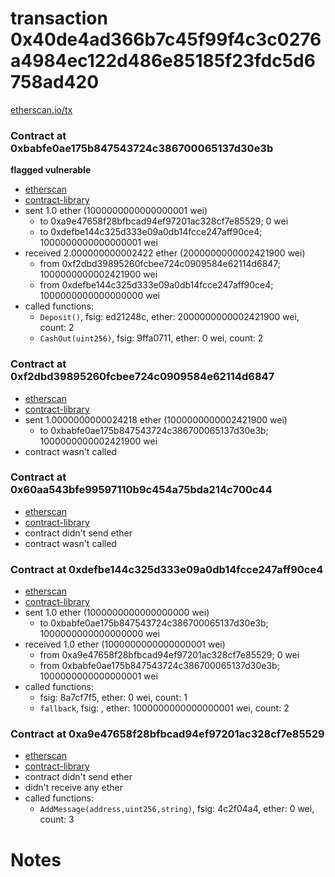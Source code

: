 # transaction 0x40de4ad366b7c45f99f4c3c0276a4984ec122d486e85185f23fdc5d6758ad420

[etherscan.io/tx](https://etherscan.io/tx/0x40de4ad366b7c45f99f4c3c0276a4984ec122d486e85185f23fdc5d6758ad420)


### Contract at 0xbabfe0ae175b847543724c386700065137d30e3b

**flagged vulnerable**

* [etherscan](https://etherscan.io/address/0xbabfe0ae175b847543724c386700065137d30e3b)
* [contract-library](https://contract-library.com/contracts/Ethereum/babfe0ae175b847543724c386700065137d30e3b)
* sent 1.0 ether (1000000000000000001 wei)
    * to 0xa9e47658f28bfbcad94ef97201ac328cf7e85529; 0 wei
    * to 0xdefbe144c325d333e09a0db14fcce247aff90ce4; 1000000000000000001 wei
* received 2.000000000002422 ether (2000000000002421900 wei)
    * from 0xf2dbd39895260fcbee724c0909584e62114d6847; 1000000000002421900 wei
    * from 0xdefbe144c325d333e09a0db14fcce247aff90ce4; 1000000000000000000 wei
* called functions:
    * `Deposit()`, fsig: ed21248c, ether: 2000000000002421900 wei, count: 2
    * `CashOut(uint256)`, fsig: 9ffa0711, ether: 0 wei, count: 2


### Contract at 0xf2dbd39895260fcbee724c0909584e62114d6847

* [etherscan](https://etherscan.io/address/0xf2dbd39895260fcbee724c0909584e62114d6847)
* [contract-library](https://contract-library.com/contracts/Ethereum/f2dbd39895260fcbee724c0909584e62114d6847)
* sent 1.0000000000024218 ether (1000000000002421900 wei)
    * to 0xbabfe0ae175b847543724c386700065137d30e3b; 1000000000002421900 wei
* contract wasn't called


### Contract at 0x60aa543bfe99597110b9c454a75bda214c700c44

* [etherscan](https://etherscan.io/address/0x60aa543bfe99597110b9c454a75bda214c700c44)
* [contract-library](https://contract-library.com/contracts/Ethereum/60aa543bfe99597110b9c454a75bda214c700c44)
* contract didn't send ether
* contract wasn't called


### Contract at 0xdefbe144c325d333e09a0db14fcce247aff90ce4

* [etherscan](https://etherscan.io/address/0xdefbe144c325d333e09a0db14fcce247aff90ce4)
* [contract-library](https://contract-library.com/contracts/Ethereum/defbe144c325d333e09a0db14fcce247aff90ce4)
* sent 1.0 ether (1000000000000000000 wei)
    * to 0xbabfe0ae175b847543724c386700065137d30e3b; 1000000000000000000 wei
* received 1.0 ether (1000000000000000001 wei)
    * from 0xa9e47658f28bfbcad94ef97201ac328cf7e85529; 0 wei
    * from 0xbabfe0ae175b847543724c386700065137d30e3b; 1000000000000000001 wei
* called functions:
    * fsig: 8a7cf7f5, ether: 0 wei, count: 1
    * `fallback`, fsig: , ether: 1000000000000000001 wei, count: 2


### Contract at 0xa9e47658f28bfbcad94ef97201ac328cf7e85529

* [etherscan](https://etherscan.io/address/0xa9e47658f28bfbcad94ef97201ac328cf7e85529)
* [contract-library](https://contract-library.com/contracts/Ethereum/a9e47658f28bfbcad94ef97201ac328cf7e85529)
* contract didn't send ether
* didn't receive any ether
* called functions:
    * `AddMessage(address,uint256,string)`, fsig: 4c2f04a4, ether: 0 wei, count: 3

# Notes

